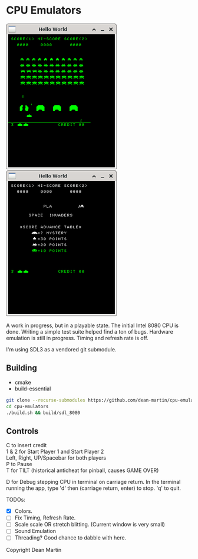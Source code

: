 # CPU Emulators

![attractdemo](/screens/attractscreen.png)
![flipped_y](/screens/flipped_y.png)

A work in progress, but in a playable state. The initial Intel 8080 CPU is done.
Writing a simple test suite helped find a ton of bugs. Hardware emulation is
still in progress. Timing and refresh rate is off.

I'm using SDL3 as a vendored git submodule.

## Building
- cmake
- build-essential

```bash
git clone --recurse-submodules https://github.com/dean-martin/cpu-emulators
cd cpu-emulators
./build.sh && build/sdl_8080
```

## Controls
C to insert credit  
1 & 2 for Start Player 1 and Start Player 2  
Left, Right, UP/Spacebar for both players  
P to Pause  
T for TILT (historical anticheat for pinball, causes GAME OVER)  


D for Debug stepping CPU in terminal on carriage return. In the terminal running the app, type 'd' then <CR>
(carriage return, enter) to stop. 'q' to quit.

TODOs:
- [X] Colors.
- [ ] Fix Timing, Refresh Rate.
- [ ] Scale scale OR stretch blitting. (Current window is very small)
- [ ] Sound Emulation
- [ ] Threading? Good chance to dabble with here.

Copyright Dean Martin
